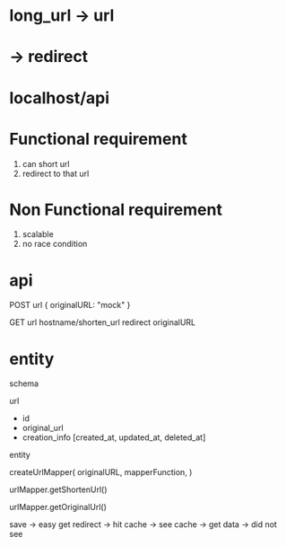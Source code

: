 # long_url -> url
# -> redirect
# localhost/api

# Functional requirement
1. can short url
2. redirect to that url

# Non Functional requirement
1. scalable 
2. no race condition

# api
POST url 
{ originalURL: "mock" }

GET url
hostname/shorten_url
redirect originalURL

# entity
schema

url
- id
- original_url
- creation_info [created_at, updated_at, deleted_at]

entity

createUrlMapper(
  originalURL,
  mapperFunction,
)

urlMapper.getShortenUrl()

urlMapper.getOriginalUrl()

save -> easy
get redirect -> hit cache 
-> see cache -> get data
-> did not see 


